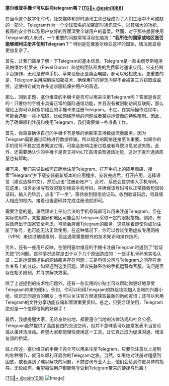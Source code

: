 **塞尔维亚手機卡可以註冊telegram嗎？[[TG💪+ @esim1088](https://t.me/s/esim1088)]**

在当今这个数字化时代，社交媒体和即时通讯工具已经成为了人们生活中不可或缺的一部分。Telegram作为一个全球知名的加密即时通讯软件，以其强大的功能、极高的安全性以及用户友好的界面深受全球用户的喜爱。然而，对于那些想要使用Telegram的人来说，一个重要的问题常常浮现在脑海：**“我所在的国家或地区是否能够顺利注册并使用Telegram？”** 特别是在像塞尔维亚这样的国家，情况就显得更加复杂了。

首先，让我们简单了解一下Telegram的基本信息。Telegram是一款由俄罗斯程序员帕维尔·杜罗夫（Pavel Durov）和他的团队开发的免费即时通讯应用。它支持跨平台操作，无论是安卓手机、苹果设备还是桌面电脑，都可以轻松使用。更重要的是，Telegram采用端到端加密技术，确保用户的聊天内容不会被第三方窃取或监控，这使得它成为许多追求隐私保护用户的首选。

那么，回到正题，塞尔维亚的手機卡是否可以用来注册Telegram呢？答案是肯定的！只要你的手機卡具备正常的国际通信功能，并且没有被限制访问互联网，那么理论上你可以用塞尔维亚的手機卡来注册Telegram。不过，在实际操作过程中，可能会遇到一些小障碍，比如网络环境的问题或者某些运营商的特殊限制。因此，为了确保顺利注册和使用Telegram，我们需要做一些准备工作。

首先，你需要确保自己的手機卡有足够的余额来支持数据流量服务。因为Telegram需要通过网络进行数据传输，所以稳定的网络连接至关重要。如果你的手机信号不稳定或者网速过慢，可能会影响注册过程或者导致消息发送失败。此外，还需要确认你的手機卡是否支持VoLTE高清语音通话功能，这对于提升通话质量也有帮助。

接下来，我们来说说如何正确地注册Telegram。打开手机上的应用商店，搜索“Telegram”并下载安装最新版本的应用程序。安装完成后，打开应用，选择语言（建议选择中文），然后点击“注册新账户”。此时，系统会要求输入手机号码。在这里，请务必填写有效的塞尔维亚手机号码，并确保该号码可以正常接收短信验证码。输入完毕后，点击“下一步”，等待收到短信验证码。收到验证码后，将其填入相应的框内，接着设置密码并完成注册流程即可。

需要注意的是，虽然理论上任何合法的手机号码都可以用来注册Telegram，但在实际使用中，某些国家和地区可能会对Telegram采取一定的限制措施。例如，有些政府出于国家安全考虑，可能会屏蔽Telegram的服务，这意味着即使你成功注册了账号，也可能无法正常使用。在这种情况下，你可以尝试使用虚拟专用网络（VPN）来绕过地理限制，但这通常需要额外的技术知识和操作技巧。

另外，还有一些用户反映，在使用塞尔维亚的手機卡注册Telegram时遇到了“验证失败”的问题。这种情况通常是由于以下几个原因造成的：一是手机号码未实名认证；二是运营商提供的网络服务存在问题；三是电信公司与Telegram之间存在合作关系上的分歧。如果遇到这类问题，建议先联系你的手机运营商客服，询问是否存在相关限制，并寻求解决方案。

除了上述提到的技术性问题外，还有一些实用的小贴士可以帮助你更好地享受Telegram带来的便利。例如，你可以利用Telegram的群组功能加入当地的兴趣小组，结识志同道合的朋友；也可以关注官方频道获取最新的新闻资讯；还可以利用Telegram的文件分享功能存储和管理重要资料。总之，只要合理使用，Telegram绝对是一个值得信赖的好帮手！

最后，我想提醒大家，无论身处何地，都要遵守当地的法律法规和社会公德。Telegram虽然提供了高度自由的交流空间，但并不意味着可以随意发表不当言论或从事非法活动。希望大家都能理性使用这一工具，让它真正成为促进沟通、增进友谊的桥梁。

综上所述，塞尔维亚的手機卡完全可以用来注册Telegram，只要你注意以上提到的各种细节，就可以顺利开启你的Telegram之旅。当然，如果你对注册过程感到困惑，或者遇到了难以解决的问题，不妨咨询专业人士，他们会给到你更具体的指导。无论如何，希望每位用户都能够享受到Telegram带来的便捷与乐趣！

[[TG💪+ @esim1088](https://t.me/s/esim1088) ![Image](https://i.postimg.cc/4NQfJmqS/Snipaste-2025-05-13-00-14-12.png)]